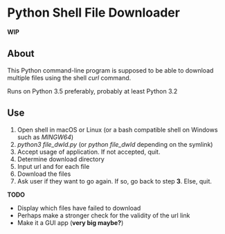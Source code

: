 # Python Shell File Downloader

**WIP**

## About

This Python command-line program is supposed to be able to download multiple files using the shell *curl* command.

Runs on Python 3.5 preferably, probably at least Python 3.2

## Use
1. Open shell in macOS or Linux (or a bash compatible shell on Windows such as *MINGW64*)
2. *python3 file_dwld.py* (or *python file_dwld* depending on the symlink)
3. Accept usage of application. If not accepted, quit.
4. Determine download directory
5. Input url and for each file
6. Download the files
7. Ask user if they want to go again. If so, go back to step **3**. Else, quit.

**TODO**
- Display which files have failed to download
- Perhaps make a stronger check for the validity of the url link
- Make it a GUI app (**very big maybe?**)
